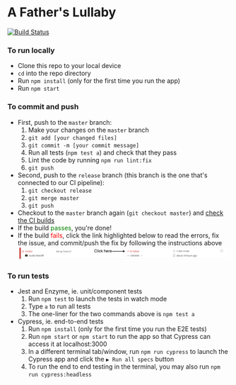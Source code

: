 # A Father's Lullaby

[![Build Status](https://travis-ci.org/thoughtworksarts/a-fathers-lullaby.svg?branch=release)](https://travis-ci.org/thoughtworksarts/a-fathers-lullaby)

### To run locally

* Clone this repo to your local device
* `cd` into the repo directory
* Run `npm install` (only for the first time you run the app)
* Run `npm start`

### To commit and push

* First, push to the `master` branch:
  1. Make your changes on the `master` branch
  2. `git add [your changed files]`
  3. `git commit -m [your commit message]`
  4. Run all tests (`npm test a`) and check that they pass
  5. Lint the code by running `npm run lint:fix`
  6. `git push`
* Second, push to the `release` branch (this branch is the one that's connected to our CI pipeline):
  1. `git checkout release`
  2. `git merge master`
  3. `git push`
* Checkout to the `master` branch again (`git checkout master`) and [check the CI builds](https://travis-ci.org/thoughtworksarts/a-fathers-lullaby/builds)
* If the build <span style="color:green">passes</span>, you're done!
* If the build <span style="color:red">fails</span>, click the link highlighted below to read the errors, fix the issue, and commit/push the fix by following the instructions above
![screenshot for readme](screenshot-for-readme.png)

### To run tests

* Jest and Enzyme, ie. unit/component tests
  1. Run `npm test` to launch the tests in watch mode
  2. Type `a` to run all tests
  3. The one-liner for the two commands above is `npm test a`
* Cypress, ie. end-to-end tests
  1. Run `npm install` (only for the first time you run the E2E tests)
  2. Run `npm start` or `npm start` to run the app so that Cypress can access it at localhost:3000
  3. In a different terminal tab/window, run `npm run cypress` to launch the Cypress app and click the `▶️ Run all specs` button
  4. To run the end to end testing in the terminal, you may also run `npm run cypress:headless`
